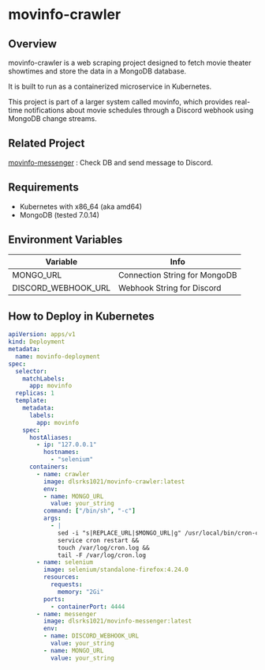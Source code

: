 # movinfo-crawler

## Overview
movinfo-crawler is a web scraping project designed to fetch movie theater showtimes and store the data in a MongoDB database.

It is built to run as a containerized microservice in Kubernetes.

This project is part of a larger system called movinfo, which provides real-time notifications about movie schedules through a Discord webhook using MongoDB change streams.

## Related Project
[movinfo-messenger](https://github.com/dlsrks1021/movinfo-messenger) : Check DB and send message to Discord.

## Requirements
- Kubernetes with x86_64 (aka amd64)
- MongoDB (tested 7.0.14)

## Environment Variables
| Variable            | Info                          |
|---------------------|-------------------------------|
| MONGO_URL           | Connection String for MongoDB |
| DISCORD_WEBHOOK_URL | Webhook String for Discord    |

## How to Deploy in Kubernetes
``` yml
apiVersion: apps/v1
kind: Deployment
metadata:
  name: movinfo-deployment
spec:
  selector:
    matchLabels:
      app: movinfo
  replicas: 1
  template:
    metadata:
      labels:
        app: movinfo
    spec:
      hostAliases:
        - ip: "127.0.0.1"
          hostnames:
            - "selenium"
      containers:
        - name: crawler
          image: dlsrks1021/movinfo-crawler:latest
          env:
          - name: MONGO_URL
            value: your_string
          command: ["/bin/sh", "-c"]
          args:
            - |
              sed -i "s|REPLACE_URL|$MONGO_URL|g" /usr/local/bin/cron-crawling.sh &&
              service cron restart &&
              touch /var/log/cron.log &&
              tail -F /var/log/cron.log
        - name: selenium
          image: selenium/standalone-firefox:4.24.0
          resources:
            requests:
              memory: "2Gi"
          ports:
            - containerPort: 4444
        - name: messenger
          image: dlsrks1021/movinfo-messenger:latest
          env:
          - name: DISCORD_WEBHOOK_URL
            value: your_string
          - name: MONGO_URL
            value: your_string
```
